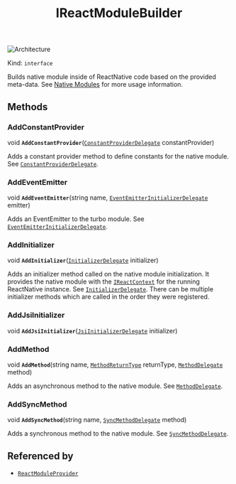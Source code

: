 ﻿---
id: IReactModuleBuilder
title: IReactModuleBuilder
---

![Architecture](https://img.shields.io/badge/architecture-new_&_old-green)

Kind: `interface`

Builds native module inside of ReactNative code based on the provided meta-data.
See [Native Modules](native-modules) for more usage information.

## Methods
### AddConstantProvider
void **`AddConstantProvider`**([`ConstantProviderDelegate`](ConstantProviderDelegate) constantProvider)

Adds a constant provider method to define constants for the native module. See [`ConstantProviderDelegate`](ConstantProviderDelegate).

### AddEventEmitter
void **`AddEventEmitter`**(string name, [`EventEmitterInitializerDelegate`](EventEmitterInitializerDelegate) emitter)

Adds an EventEmitter to the turbo module. See [`EventEmitterInitializerDelegate`](EventEmitterInitializerDelegate).

### AddInitializer
void **`AddInitializer`**([`InitializerDelegate`](InitializerDelegate) initializer)

Adds an initializer method called on the native module initialization.
It provides the native module with the [`IReactContext`](IReactContext) for the running ReactNative instance. See [`InitializerDelegate`](InitializerDelegate).
There can be multiple initializer methods which are called in the order they were registered.

### AddJsiInitializer
void **`AddJsiInitializer`**([`JsiInitializerDelegate`](JsiInitializerDelegate) initializer)

### AddMethod
void **`AddMethod`**(string name, [`MethodReturnType`](MethodReturnType) returnType, [`MethodDelegate`](MethodDelegate) method)

Adds an asynchronous method to the native module. See [`MethodDelegate`](MethodDelegate).

### AddSyncMethod
void **`AddSyncMethod`**(string name, [`SyncMethodDelegate`](SyncMethodDelegate) method)

Adds a synchronous method to the native module. See [`SyncMethodDelegate`](SyncMethodDelegate).

## Referenced by
- [`ReactModuleProvider`](ReactModuleProvider)

